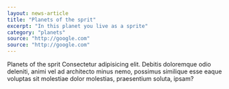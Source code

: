 ```yaml
---
layout: news-article
title: "Planets of the sprit"
excerpt: "In this planet you live as a sprite"
category: "planets"
source: "http://google.com"
source: "http://google.com"
---
```


Planets of the sprit Consectetur adipisicing elit. Debitis doloremque odio deleniti, animi vel ad architecto minus nemo, possimus similique esse eaque voluptas sit molestiae dolor molestias, praesentium soluta, ipsam?

